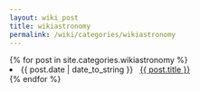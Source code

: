 ```yaml
---
layout: wiki_post
title: wikiastronomy
permalink: /wiki/categories/wikiastronomy
---
```


<div class="card">
{% for post in site.categories.wikiastronomy %}
<li class="category-posts"><span>{{ post.date | date_to_string }}</span> &nbsp; <a href="{{ post.url }}">{{ post.title }}</a></li>
{% endfor %}
</div>